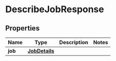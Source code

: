 

# DescribeJobResponse


## Properties

Name | Type | Description | Notes
------------ | ------------- | ------------- | -------------
**job** | [**JobDetails**](JobDetails.md) |  | 



